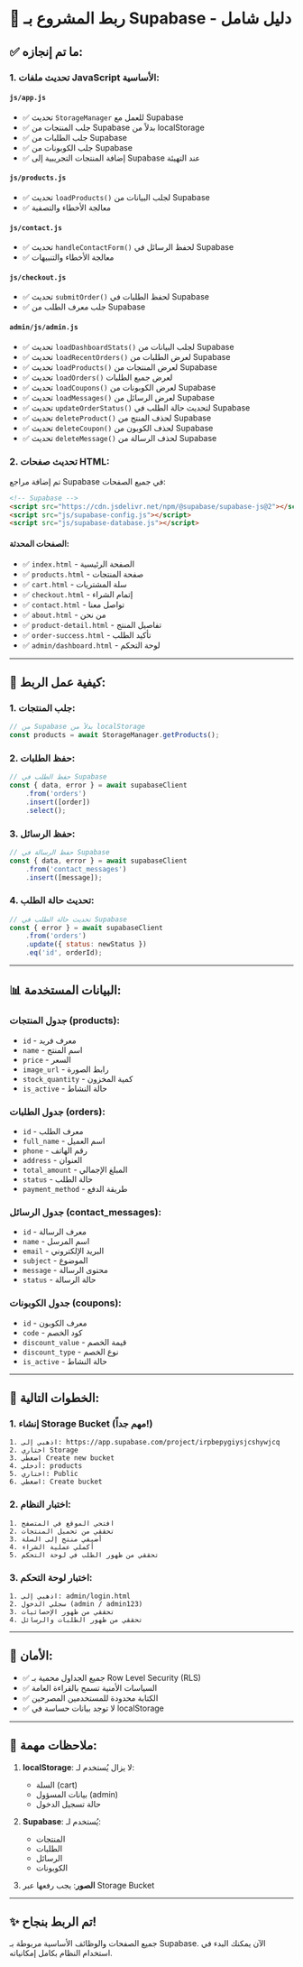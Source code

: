 # 🔗 ربط المشروع بـ Supabase - دليل شامل

## ✅ ما تم إنجازه:

### 1. تحديث ملفات JavaScript الأساسية:

#### `js/app.js`
- ✅ تحديث `StorageManager` للعمل مع Supabase
- ✅ جلب المنتجات من Supabase بدلاً من localStorage
- ✅ جلب الطلبات من Supabase
- ✅ جلب الكوبونات من Supabase
- ✅ إضافة المنتجات التجريبية إلى Supabase عند التهيئة

#### `js/products.js`
- ✅ تحديث `loadProducts()` لجلب البيانات من Supabase
- ✅ معالجة الأخطاء والتصفية

#### `js/contact.js`
- ✅ تحديث `handleContactForm()` لحفظ الرسائل في Supabase
- ✅ معالجة الأخطاء والتنبيهات

#### `js/checkout.js`
- ✅ تحديث `submitOrder()` لحفظ الطلبات في Supabase
- ✅ جلب معرف الطلب من Supabase

#### `admin/js/admin.js`
- ✅ تحديث `loadDashboardStats()` لجلب البيانات من Supabase
- ✅ تحديث `loadRecentOrders()` لعرض الطلبات من Supabase
- ✅ تحديث `loadProducts()` لعرض المنتجات من Supabase
- ✅ تحديث `loadOrders()` لعرض جميع الطلبات
- ✅ تحديث `loadCoupons()` لعرض الكوبونات من Supabase
- ✅ تحديث `loadMessages()` لعرض الرسائل من Supabase
- ✅ تحديث `updateOrderStatus()` لتحديث حالة الطلب في Supabase
- ✅ تحديث `deleteProduct()` لحذف المنتج من Supabase
- ✅ تحديث `deleteCoupon()` لحذف الكوبون من Supabase
- ✅ تحديث `deleteMessage()` لحذف الرسالة من Supabase

### 2. تحديث صفحات HTML:

تم إضافة مراجع Supabase في جميع الصفحات:

```html
<!-- Supabase -->
<script src="https://cdn.jsdelivr.net/npm/@supabase/supabase-js@2"></script>
<script src="js/supabase-config.js"></script>
<script src="js/supabase-database.js"></script>
```

#### الصفحات المحدثة:
- ✅ `index.html` - الصفحة الرئيسية
- ✅ `products.html` - صفحة المنتجات
- ✅ `cart.html` - سلة المشتريات
- ✅ `checkout.html` - إتمام الشراء
- ✅ `contact.html` - تواصل معنا
- ✅ `about.html` - من نحن
- ✅ `product-detail.html` - تفاصيل المنتج
- ✅ `order-success.html` - تأكيد الطلب
- ✅ `admin/dashboard.html` - لوحة التحكم

---

## 🔄 كيفية عمل الربط:

### 1. جلب المنتجات:
```javascript
// من Supabase بدلاً من localStorage
const products = await StorageManager.getProducts();
```

### 2. حفظ الطلبات:
```javascript
// حفظ الطلب في Supabase
const { data, error } = await supabaseClient
    .from('orders')
    .insert([order])
    .select();
```

### 3. حفظ الرسائل:
```javascript
// حفظ الرسالة في Supabase
const { data, error } = await supabaseClient
    .from('contact_messages')
    .insert([message]);
```

### 4. تحديث حالة الطلب:
```javascript
// تحديث حالة الطلب في Supabase
const { error } = await supabaseClient
    .from('orders')
    .update({ status: newStatus })
    .eq('id', orderId);
```

---

## 📊 البيانات المستخدمة:

### جدول المنتجات (products):
- `id` - معرف فريد
- `name` - اسم المنتج
- `price` - السعر
- `image_url` - رابط الصورة
- `stock_quantity` - كمية المخزون
- `is_active` - حالة النشاط

### جدول الطلبات (orders):
- `id` - معرف الطلب
- `full_name` - اسم العميل
- `phone` - رقم الهاتف
- `address` - العنوان
- `total_amount` - المبلغ الإجمالي
- `status` - حالة الطلب
- `payment_method` - طريقة الدفع

### جدول الرسائل (contact_messages):
- `id` - معرف الرسالة
- `name` - اسم المرسل
- `email` - البريد الإلكتروني
- `subject` - الموضوع
- `message` - محتوى الرسالة
- `status` - حالة الرسالة

### جدول الكوبونات (coupons):
- `id` - معرف الكوبون
- `code` - كود الخصم
- `discount_value` - قيمة الخصم
- `discount_type` - نوع الخصم
- `is_active` - حالة النشاط

---

## 🚀 الخطوات التالية:

### 1. إنشاء Storage Bucket (مهم جداً!)
```
1. اذهبي إلى: https://app.supabase.com/project/irpbepygiysjcshywjcq
2. اختاري Storage
3. اضغطي Create new bucket
4. أدخلي: products
5. اختاري: Public
6. اضغطي: Create bucket
```

### 2. اختبار النظام:
```
1. افتحي الموقع في المتصفح
2. تحققي من تحميل المنتجات
3. أضيفي منتج إلى السلة
4. أكملي عملية الشراء
5. تحققي من ظهور الطلب في لوحة التحكم
```

### 3. اختبار لوحة التحكم:
```
1. اذهبي إلى: admin/login.html
2. سجلي الدخول (admin / admin123)
3. تحققي من ظهور الإحصائيات
4. تحققي من ظهور الطلبات والرسائل
```

---

## 🔐 الأمان:

- ✅ جميع الجداول محمية بـ Row Level Security (RLS)
- ✅ السياسات الأمنية تسمح بالقراءة العامة
- ✅ الكتابة محدودة للمستخدمين المصرحين
- ✅ لا توجد بيانات حساسة في localStorage

---

## 📝 ملاحظات مهمة:

1. **localStorage**: لا يزال يُستخدم لـ:
   - السلة (cart)
   - بيانات المسؤول (admin)
   - حالة تسجيل الدخول

2. **Supabase**: يُستخدم لـ:
   - المنتجات
   - الطلبات
   - الرسائل
   - الكوبونات

3. **الصور**: يجب رفعها عبر Storage Bucket

---

## ✨ تم الربط بنجاح!

جميع الصفحات والوظائف الأساسية مربوطة بـ Supabase.
الآن يمكنك البدء في استخدام النظام بكامل إمكانياته.

